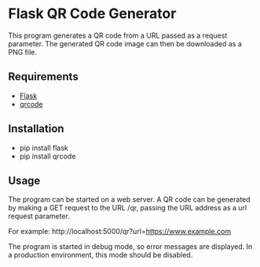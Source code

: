 # Flask QR Code Generator
This program generates a QR code from a URL passed as a request parameter. The generated QR code image can then be downloaded as a PNG file.

## Requirements
- [Flask]('https://pypi.org/project/qrcode/')
- [qrcode]('https://flask.palletsprojects.com/en/2.2.x/')

## Installation
- pip install flask
- pip install qrcode

## Usage
The program can be started on a web server. A QR code can be generated by making a GET request to the URL /qr, passing the URL address as a url request parameter.

For example: http://localhost:5000/qr?url=https://www.example.com

The program is started in debug mode, so error messages are displayed. In a production environment, this mode should be disabled.